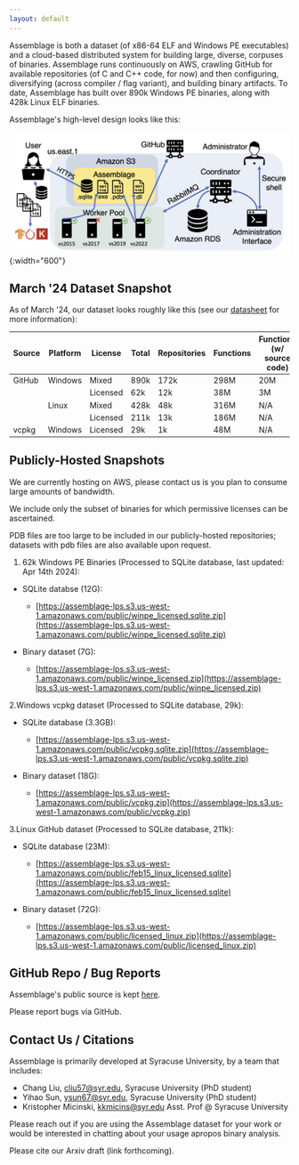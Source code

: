 ```yaml
---
layout: default
---
```


Assemblage is both a dataset (of x86-64 ELF and Windows PE
executables) and a cloud-based distributed system for building large,
diverse, corpuses of binaries. Assemblage runs continuously on AWS,
crawling GitHub for available repositories (of C and C++ code, for
now) and then configuring, diversifying (across compiler / flag
variant), and building binary artifacts. To date, Assemblage has built
over 890k Windows PE binaries, along with 428k Linux ELF binaries.

Assemblage's high-level design looks like this:

![Assemblage's high-level system design](/assets/images/assemblage-design.png){:width="600"}


## March '24 Dataset Snapshot

As of March '24, our dataset looks roughly like this (see our [datasheet](/assets/dataset-total.pdf) for more information):

| Source  | Platform | License  | Total | Repositories | Functions | Functions (w/ source code) |
|---------|----------|----------|-------|--------------|-----------|-----------------------------|
| GitHub  | Windows  | Mixed    | 890k  | 172k         | 298M      | 20M                         |
|         |          | Licensed | 62k   | 12k          | 38M       | 3M                          |
|         | Linux    | Mixed    | 428k  | 48k          | 316M      | N/A                         |
|         |          | Licensed | 211k  | 13k          | 186M      | N/A                         |
| vcpkg   | Windows  | Licensed | 29k   | 1k           | 48M       | N/A                         |

## Publicly-Hosted Snapshots

We are currently hosting on AWS, please contact us is you plan to
consume large amounts of bandwidth.

We include only the subset of binaries for which permissive licenses can be ascertained.

PDB files are too large to be included in our publicly-hosted
repositories; datasets with pdb files are also available upon request.

1. 62k Windows PE Binaries (Processed to SQLite database, last updated: Apr 14th 2024):

- SQLite databse (12G):
  - [https://assemblage-lps.s3.us-west-1.amazonaws.com/public/winpe_licensed.sqlite.zip](https://assemblage-lps.s3.us-west-1.amazonaws.com/public/winpe_licensed.sqlite.zip)

- Binary dataset (7G):
  - [https://assemblage-lps.s3.us-west-1.amazonaws.com/public/winpe_licensed.zip](https://assemblage-lps.s3.us-west-1.amazonaws.com/public/winpe_licensed.zip)

2.Windows vcpkg dataset (Processed to SQLite database, 29k):

- SQLite database (3.3GB):
  - [https://assemblage-lps.s3.us-west-1.amazonaws.com/public/vcpkg.sqlite.zip](https://assemblage-lps.s3.us-west-1.amazonaws.com/public/vcpkg.sqlite.zip)

- Binary dataset (18G):
  - [https://assemblage-lps.s3.us-west-1.amazonaws.com/public/vcpkg.zip](https://assemblage-lps.s3.us-west-1.amazonaws.com/public/vcpkg.zip)

3.Linux GitHub dataset (Processed to SQLite database, 211k):

- SQLite database (23M):
  - [https://assemblage-lps.s3.us-west-1.amazonaws.com/public/feb15_linux_licensed.sqlite](https://assemblage-lps.s3.us-west-1.amazonaws.com/public/feb15_linux_licensed.sqlite)

- Binary dataset (72G):
  - [https://assemblage-lps.s3.us-west-1.amazonaws.com/public/licensed_linux.zip](https://assemblage-lps.s3.us-west-1.amazonaws.com/public/licensed_linux.zip)

## GitHub Repo / Bug Reports

Assemblage's public source is kept
[here](https://github.com/Assemblage-Dataset/Assemblage). 

Please report bugs via GitHub.

## Contact Us / Citations

Assemblage is primarily developed at Syracuse University, by a team
that includes:

- Chang Liu, cliu57@syr.edu, Syracuse University (PhD student)
- Yihao Sun, ysun67@syr.edu, Syracuse University (PhD student)
- Kristopher Micinski, kkmicins@syr.edu Asst. Prof @ Syracuse University

Please reach out if you are using the Assemblage dataset for your work
or would be interested in chatting about your usage apropos binary
analysis.


Please cite our Arxiv draft (link forthcoming).
